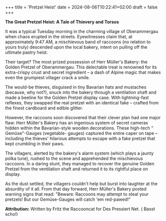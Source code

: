 +++
title = 'Pretzel Heist'
date = 2024-08-06T10:22:41+02:00
draft = false
+++

**The Great Pretzel Heist: A Tale of Thievery and Torsos**

It was a typical Tuesday morning in the charming village of Oberammergau 
when chaos erupted in the streets. Eyewitnesses claim that, at 
approximately 9:47 AM, a mischievous band of raccoons (no relation to 
yours truly) descended upon the local bakery, intent on pulling off the 
ultimate pastry heist.

Their target? The most prized possession of Herr Müller's Bakery: the 
Golden Pretzel of Oberammergau. This delectable treat is renowned for its 
extra-crispy crust and secret ingredient – a dash of Alpine magic that 
makes even the grumpiest villager crack a smile.

The would-be thieves, disguised in tiny Bavarian hats and mustaches 
(because, why not?), snuck into the bakery through a ventilation shaft and 
made a beeline for the Golden Pretzel display case. With lightning-fast 
reflexes, they swapped the real pretzel with an identical fake – crafted 
from the finest cardboard and edible glitter.

However, the raccoons soon discovered that their clever plan had one major 
flaw: Herr Müller's Bakery has an ingenious system of secret cameras 
hidden within the Bavarian-style wooden decorations. These high-tech " 
Gemüse"-Gauges (vegetable- gauges) captured the entire caper on tape – 
including the thieves' hilarious attempts to escape with a fake pretzel 
that kept crumbling in their paws.

The villagers, alerted by the bakery's alarm system (which plays a jaunty 
polka tune), rushed to the scene and apprehended the mischievous raccoons. 
In a daring stunt, they managed to recover the genuine Golden Pretzel from 
the ventilation shaft and returned it to its rightful place on display.

As the dust settled, the villagers couldn't help but burst into laughter 
at the absurdity of it all. From that day forward, Herr Müller's Bakery 
posted warning signs that read: "Beware: Raccoons may attempt to steal 
your pretzels! But our Gemüse-Gauges will catch 'em red-pawed!"

**Attribution:** Written by Fritz the Raccooncat for Des Pressiert Net. ( 
Basst scho!)

